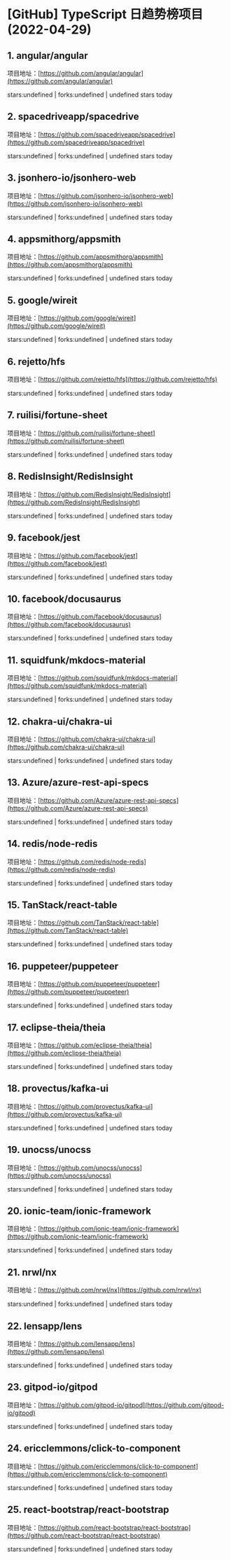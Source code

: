 # [GitHub] TypeScript 日趋势榜项目(2022-04-29)

## 1. angular/angular 

项目地址：[https://github.com/angular/angular](https://github.com/angular/angular)

stars:undefined | forks:undefined | undefined stars today 



## 2. spacedriveapp/spacedrive 

项目地址：[https://github.com/spacedriveapp/spacedrive](https://github.com/spacedriveapp/spacedrive)

stars:undefined | forks:undefined | undefined stars today 



## 3. jsonhero-io/jsonhero-web 

项目地址：[https://github.com/jsonhero-io/jsonhero-web](https://github.com/jsonhero-io/jsonhero-web)

stars:undefined | forks:undefined | undefined stars today 



## 4. appsmithorg/appsmith 

项目地址：[https://github.com/appsmithorg/appsmith](https://github.com/appsmithorg/appsmith)

stars:undefined | forks:undefined | undefined stars today 



## 5. google/wireit 

项目地址：[https://github.com/google/wireit](https://github.com/google/wireit)

stars:undefined | forks:undefined | undefined stars today 



## 6. rejetto/hfs 

项目地址：[https://github.com/rejetto/hfs](https://github.com/rejetto/hfs)

stars:undefined | forks:undefined | undefined stars today 



## 7. ruilisi/fortune-sheet 

项目地址：[https://github.com/ruilisi/fortune-sheet](https://github.com/ruilisi/fortune-sheet)

stars:undefined | forks:undefined | undefined stars today 



## 8. RedisInsight/RedisInsight 

项目地址：[https://github.com/RedisInsight/RedisInsight](https://github.com/RedisInsight/RedisInsight)

stars:undefined | forks:undefined | undefined stars today 



## 9. facebook/jest 

项目地址：[https://github.com/facebook/jest](https://github.com/facebook/jest)

stars:undefined | forks:undefined | undefined stars today 



## 10. facebook/docusaurus 

项目地址：[https://github.com/facebook/docusaurus](https://github.com/facebook/docusaurus)

stars:undefined | forks:undefined | undefined stars today 



## 11. squidfunk/mkdocs-material 

项目地址：[https://github.com/squidfunk/mkdocs-material](https://github.com/squidfunk/mkdocs-material)

stars:undefined | forks:undefined | undefined stars today 



## 12. chakra-ui/chakra-ui 

项目地址：[https://github.com/chakra-ui/chakra-ui](https://github.com/chakra-ui/chakra-ui)

stars:undefined | forks:undefined | undefined stars today 



## 13. Azure/azure-rest-api-specs 

项目地址：[https://github.com/Azure/azure-rest-api-specs](https://github.com/Azure/azure-rest-api-specs)

stars:undefined | forks:undefined | undefined stars today 



## 14. redis/node-redis 

项目地址：[https://github.com/redis/node-redis](https://github.com/redis/node-redis)

stars:undefined | forks:undefined | undefined stars today 



## 15. TanStack/react-table 

项目地址：[https://github.com/TanStack/react-table](https://github.com/TanStack/react-table)

stars:undefined | forks:undefined | undefined stars today 



## 16. puppeteer/puppeteer 

项目地址：[https://github.com/puppeteer/puppeteer](https://github.com/puppeteer/puppeteer)

stars:undefined | forks:undefined | undefined stars today 



## 17. eclipse-theia/theia 

项目地址：[https://github.com/eclipse-theia/theia](https://github.com/eclipse-theia/theia)

stars:undefined | forks:undefined | undefined stars today 



## 18. provectus/kafka-ui 

项目地址：[https://github.com/provectus/kafka-ui](https://github.com/provectus/kafka-ui)

stars:undefined | forks:undefined | undefined stars today 



## 19. unocss/unocss 

项目地址：[https://github.com/unocss/unocss](https://github.com/unocss/unocss)

stars:undefined | forks:undefined | undefined stars today 



## 20. ionic-team/ionic-framework 

项目地址：[https://github.com/ionic-team/ionic-framework](https://github.com/ionic-team/ionic-framework)

stars:undefined | forks:undefined | undefined stars today 



## 21. nrwl/nx 

项目地址：[https://github.com/nrwl/nx](https://github.com/nrwl/nx)

stars:undefined | forks:undefined | undefined stars today 



## 22. lensapp/lens 

项目地址：[https://github.com/lensapp/lens](https://github.com/lensapp/lens)

stars:undefined | forks:undefined | undefined stars today 



## 23. gitpod-io/gitpod 

项目地址：[https://github.com/gitpod-io/gitpod](https://github.com/gitpod-io/gitpod)

stars:undefined | forks:undefined | undefined stars today 



## 24. ericclemmons/click-to-component 

项目地址：[https://github.com/ericclemmons/click-to-component](https://github.com/ericclemmons/click-to-component)

stars:undefined | forks:undefined | undefined stars today 



## 25. react-bootstrap/react-bootstrap 

项目地址：[https://github.com/react-bootstrap/react-bootstrap](https://github.com/react-bootstrap/react-bootstrap)

stars:undefined | forks:undefined | undefined stars today 



